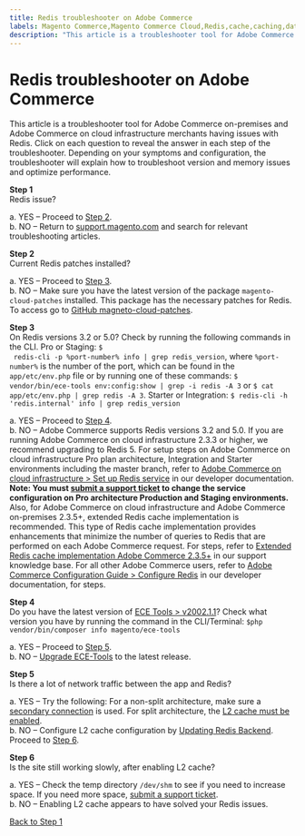 ```yaml
---
title: Redis troubleshooter on Adobe Commerce
labels: Magento Commerce,Magento Commerce Cloud,Redis,cache,caching,database,ece-tools,patches,troubleshooting,Adobe Commerce,cloud infrastructure,on-premises
description: "This article is a troubleshooter tool for Adobe Commerce on-premises and Adobe Commerce on cloud infrastructure merchants having issues with Redis. Click on each question to reveal the answer in each step of the troubleshooter. Depending on your symptoms and configuration, the troubleshooter will explain how to troubleshoot version and memory issues and optimize performance."
---
```


# Redis troubleshooter on Adobe Commerce

This article is a troubleshooter tool for Adobe Commerce on-premises and Adobe Commerce on cloud infrastructure merchants having issues with Redis. Click on each question to reveal the answer in each step of the troubleshooter. Depending on your symptoms and configuration, the troubleshooter will explain how to troubleshoot version and memory issues and optimize performance.

<div class="zd-accordion">
<div id="zd-accordion-1" class="zd-accordion-panel">
<strong>Step 1</strong>
<div class="zd-accordion-section">Redis issue?</div>
<p class="zd-accordion-text">a. YES &ndash;  Proceed to <a class="accordion-anchor" href="#zd-accordion-2">Step 2</a>.<br>b. NO &ndash;  Return to <a href="https://support.magento.com/hc/en-us">support.magento.com</a> and search for relevant troubleshooting articles.</p>
</div>
<div id="zd-accordion-2" class="zd-accordion-panel">
<strong>Step 2</strong>
<div class="zd-accordion-section">Current Redis patches installed?</div>
<p class="zd-accordion-text">a. YES &ndash;  Proceed to <a class="accordion-anchor" href="#zd-accordion-3">Step 3</a>.<br>b. NO &ndash;  Make sure you have the latest version of the package <code>magento-cloud-patches</code> installed. This package has the necessary patches for Redis. To access go to <a href="https://github.com/magento/magento-cloud-patches/">GitHub magneto-cloud-patches</a>.</p>
</div>
<div id="zd-accordion-3" class="zd-accordion-panel">
<strong>Step 3</strong>
<div class="zd-accordion-section">On Redis versions 3.2 or 5.0? Check by running the following commands in the CLI. Pro or Staging: <code>$
 redis-cli -p %port-number% info | grep redis_version</code>, where <code>%port-number%</code> is the number of the port, which can be found in the <code>app/etc/env.php</code> file or by running one of these commands: <code>$ vendor/bin/ece-tools env:config:show | grep -i redis -A 3</code> or <code>$ cat app/etc/env.php | grep redis -A 3</code>. Starter or Integration: <code>$ redis-cli -h 'redis.internal' info | grep redis_version</code></div>
<p class="zd-accordion-text">a. YES &ndash;  Proceed to <a class="accordion-anchor" href="#zd-accordion-4">Step 4</a>.<br>b. NO &ndash;  Adobe Commerce supports Redis versions 3.2 and 5.0. If you are running Adobe Commerce on cloud infrastructure 2.3.3 or higher, we recommend upgrading to Redis 5. For setup steps on Adobe Commerce on cloud infrastructure Pro plan architecture, Integration and Starter environments including the master branch, refer to <a href="https://devdocs.magento.com/cloud/project/services-redis.html">Adobe Commerce on cloud infrastructure > Set up Redis service</a> in our developer documentation. <strong>Note: </strong><strong>You must <a href="https://support.magento.com/hc/en-us/articles/360019088251">submit a support ticket</a> to change the service configuration on Pro architecture Production and Staging environments. </strong>Also, for Adobe Commerce on cloud infrastructure and Adobe Commerce on-premises 2.3.5+, extended Redis cache implementation is recommended. This type of Redis cache implementation provides enhancements that minimize the number of queries to Redis that are performed on each Adobe Commerce request. For steps, refer to <a href="https://support.magento.com/hc/en-us/articles/360049292532">Extended Redis cache implementation Adobe Commerce 2.3.5+</a> in our support knowledge base. For all other Adobe Commerce users, refer to <a href="https://devdocs.magento.com/guides/v2.4/config-guide/redis/config-redis.html">Adobe Commerce Configuration Guide > Configure Redis</a> in our developer documentation, for steps.</p>
</div>
<div id="zd-accordion-4" class="zd-accordion-panel">
<strong>Step 4</strong>
<div class="zd-accordion-section">Do you have the latest version of <a href="https://github.com/magento/ece-tools/releases">ECE Tools > v2002.1.1</a>? Check what version you have by running the command in the CLI/Terminal: <code>$php vendor/bin/composer info magento/ece-tools</code>
</div>
<p class="zd-accordion-text">a. YES &ndash;  Proceed to <a class="accordion-anchor" href="#zd-accordion-5">Step 5</a>.<br>b. NO &ndash;  <a href="https://devdocs.magento.com/cloud/project/ece-tools-update.html">Upgrade ECE-Tools</a> to the latest release.</p>
</div>
<div id="zd-accordion-5" class="zd-accordion-panel">
<strong>Step 5</strong>
<div class="zd-accordion-section">Is there a lot of network traffic between the app and Redis?</div>
<p class="zd-accordion-text">a. YES &ndash;  Try the following: For a non-split architecture, make sure a <a href="https://support.magento.com/hc/en-us/articles/360037391972">secondary connection</a> is used.  For split architecture, the <a href="https://devdocs.magento.com/guides/v2.4/config-guide/cache/two-level-cache.html">L2 cache must be enabled</a>.<br>b. NO &ndash;  Configure L2 cache configuration by <a href="https://devdocs.magento.com/cloud/env/variables-deploy.html#redis_backend">Updating Redis Backend</a>. Proceed to <a class="accordion-anchor" href="#zd-accordion-6">Step 6</a>.</p>
</div>
<div id="zd-accordion-6" class="zd-accordion-panel">
<strong>Step 6</strong>
<div class="zd-accordion-section">Is the site still working slowly, after enabling L2 cache?</div>
<p class="zd-accordion-text">a. YES &ndash;  Check the temp directory <code>/dev/shm</code> to see if you need to increase space. If you need more space, <a href="https://support.magento.com/hc/en-us/articles/360019088251">submit a support ticket</a>.<br>b. NO &ndash;  Enabling L2 cache appears to have solved your Redis issues.</p>
</div>
<p>
    <a href="https://support.magento.com/hc/en-us/articles/360046673932#zd-accordion-1">Back to Step 1</a>
  </p>
</div>